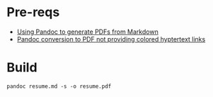 # Pre-reqs 


- [Using Pandoc to generate PDFs from Markdown](https://gist.github.com/ilessing/7ff705de0f594510e463146762cef779)
- [Pandoc conversion to PDF not providing colored hyptertext links](https://stackoverflow.com/questions/58866818/pandoc-conversion-to-pdf-not-providing-colored-hyptertext-links)

# Build

```
pandoc resume.md -s -o resume.pdf
```
